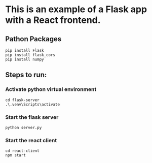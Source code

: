 # This is an example of a Flask app with a React frontend. 

## Pathon Packages
```
pip install Flask
pip install flask_cors
pip install numpy
```

## Steps to run:
### Activate python virtual environment
```
cd flask-server
.\.venv\Scripts\activate
```
### Start the flask server
```
python server.py
```

### Start the react client
```
cd react-client
npm start
```
